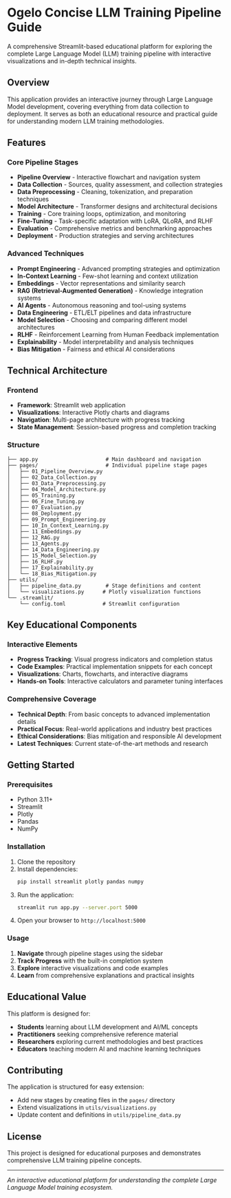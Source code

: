 # Ogelo Concise LLM Training Pipeline Guide

A comprehensive Streamlit-based educational platform for exploring the complete Large Language Model (LLM) training pipeline with interactive visualizations and in-depth technical insights.

## Overview

This application provides an interactive journey through Large Language Model development, covering everything from data collection to deployment. It serves as both an educational resource and practical guide for understanding modern LLM training methodologies.

## Features

### Core Pipeline Stages
- **Pipeline Overview** - Interactive flowchart and navigation system
- **Data Collection** - Sources, quality assessment, and collection strategies
- **Data Preprocessing** - Cleaning, tokenization, and preparation techniques
- **Model Architecture** - Transformer designs and architectural decisions
- **Training** - Core training loops, optimization, and monitoring
- **Fine-Tuning** - Task-specific adaptation with LoRA, QLoRA, and RLHF
- **Evaluation** - Comprehensive metrics and benchmarking approaches
- **Deployment** - Production strategies and serving architectures

### Advanced Techniques
- **Prompt Engineering** - Advanced prompting strategies and optimization
- **In-Context Learning** - Few-shot learning and context utilization
- **Embeddings** - Vector representations and similarity search
- **RAG (Retrieval-Augmented Generation)** - Knowledge integration systems
- **AI Agents** - Autonomous reasoning and tool-using systems
- **Data Engineering** - ETL/ELT pipelines and data infrastructure
- **Model Selection** - Choosing and comparing different model architectures
- **RLHF** - Reinforcement Learning from Human Feedback implementation
- **Explainability** - Model interpretability and analysis techniques
- **Bias Mitigation** - Fairness and ethical AI considerations

## Technical Architecture

### Frontend
- **Framework**: Streamlit web application
- **Visualizations**: Interactive Plotly charts and diagrams
- **Navigation**: Multi-page architecture with progress tracking
- **State Management**: Session-based progress and completion tracking

### Structure
```
├── app.py                      # Main dashboard and navigation
├── pages/                      # Individual pipeline stage pages
│   ├── 01_Pipeline_Overview.py
│   ├── 02_Data_Collection.py
│   ├── 03_Data_Preprocessing.py
│   ├── 04_Model_Architecture.py
│   ├── 05_Training.py
│   ├── 06_Fine_Tuning.py
│   ├── 07_Evaluation.py
│   ├── 08_Deployment.py
│   ├── 09_Prompt_Engineering.py
│   ├── 10_In_Context_Learning.py
│   ├── 11_Embeddings.py
│   ├── 12_RAG.py
│   ├── 13_Agents.py
│   ├── 14_Data_Engineering.py
│   ├── 15_Model_Selection.py
│   ├── 16_RLHF.py
│   ├── 17_Explainability.py
│   └── 18_Bias_Mitigation.py
├── utils/
│   ├── pipeline_data.py        # Stage definitions and content
│   └── visualizations.py      # Plotly visualization functions
└── .streamlit/
    └── config.toml            # Streamlit configuration
```

## Key Educational Components

### Interactive Elements
- **Progress Tracking**: Visual progress indicators and completion status
- **Code Examples**: Practical implementation snippets for each concept
- **Visualizations**: Charts, flowcharts, and interactive diagrams
- **Hands-on Tools**: Interactive calculators and parameter tuning interfaces

### Comprehensive Coverage
- **Technical Depth**: From basic concepts to advanced implementation details
- **Practical Focus**: Real-world applications and industry best practices
- **Ethical Considerations**: Bias mitigation and responsible AI development
- **Latest Techniques**: Current state-of-the-art methods and research

## Getting Started

### Prerequisites
- Python 3.11+
- Streamlit
- Plotly
- Pandas
- NumPy

### Installation
1. Clone the repository
2. Install dependencies:
   ```bash
   pip install streamlit plotly pandas numpy
   ```
3. Run the application:
   ```bash
   streamlit run app.py --server.port 5000
   ```
4. Open your browser to `http://localhost:5000`

### Usage
1. **Navigate** through pipeline stages using the sidebar
2. **Track Progress** with the built-in completion system
3. **Explore** interactive visualizations and code examples
4. **Learn** from comprehensive explanations and practical insights

## Educational Value

This platform is designed for:
- **Students** learning about LLM development and AI/ML concepts
- **Practitioners** seeking comprehensive reference material
- **Researchers** exploring current methodologies and best practices
- **Educators** teaching modern AI and machine learning techniques

## Contributing

The application is structured for easy extension:
- Add new stages by creating files in the `pages/` directory
- Extend visualizations in `utils/visualizations.py`
- Update content and definitions in `utils/pipeline_data.py`

## License

This project is designed for educational purposes and demonstrates comprehensive LLM training pipeline concepts.

---

*An interactive educational platform for understanding the complete Large Language Model training ecosystem.*